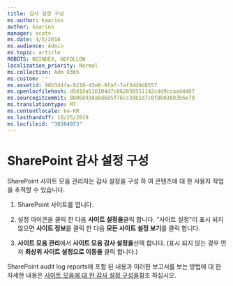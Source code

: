 ```yaml
---
title: 감사 설정 구성
ms.author: kaarins
author: kaarins
manager: scotv
ms.date: 4/5/2018
ms.audience: Admin
ms.topic: article
ROBOTS: NOINDEX, NOFOLLOW
localization_priority: Normal
ms.collection: Adm_O365
ms.custom: ''
ms.assetid: 98b3d4fa-9210-43e8-9faf-7af3dd9d8557
ms.openlocfilehash: d5d1da516104d7c062038551142cdd9ccaad4407
ms.sourcegitcommit: 0b06093dabd685f76cc39b1d7c0f8b03883b6e79
ms.translationtype: MT
ms.contentlocale: ko-KR
ms.lasthandoff: 10/25/2019
ms.locfileid: "36504973"
---
```

# <a name="configure-sharepoint-audit-settings"></a>SharePoint 감사 설정 구성

SharePoint 사이트 모음 관리자는 감사 설정을 구성 하 여 콘텐츠에 대 한 사용자 작업을 추적할 수 있습니다.
  
1. SharePoint 사이트를 엽니다.
    
2. 설정 아이콘을 클릭 한 다음 **사이트 설정을**클릭 합니다. "사이트 설정"이 표시 되지 않으면 **사이트 정보**를 클릭 한 다음 **모든 사이트 설정 보기**를 클릭 합니다.
    
3. **사이트 모음 관리**에서 **사이트 모음 감사 설정을**선택 합니다. (표시 되지 않는 경우 먼저 **최상위 사이트 설정으로 이동을** 클릭 합니다.) 
    
SharePoint audit log reports에 포함 된 내용과 이러한 보고서를 보는 방법에 대 한 자세한 내용은 [사이트 모음에 대 한 감사 설정 구성을](https://go.microsoft.com/fwlink/?linkid=404050)참조 하십시오.
  


